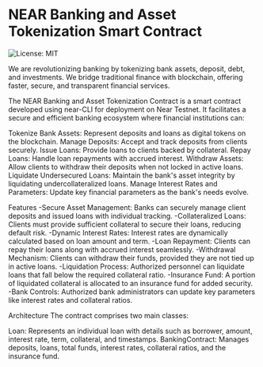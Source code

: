 # NEAR Banking and Asset Tokenization Smart Contract

![License: MIT](https://img.shields.io/badge/License-MIT-yellow.svg)

We are revolutionizing banking by tokenizing bank assets, deposit, debt, and investments. We bridge traditional finance with blockchain, offering faster, secure, and transparent financial services.

The NEAR Banking and Asset Tokenization Contract is a smart contract developed using near-CLI for deployment on Near Testnet. It facilitates a secure and efficient banking ecosystem where financial institutions can:

Tokenize Bank Assets: Represent deposits and loans as digital tokens on the blockchain.
Manage Deposits: Accept and track deposits from clients securely.
Issue Loans: Provide loans to clients backed by collateral.
Repay Loans: Handle loan repayments with accrued interest.
Withdraw Assets: Allow clients to withdraw their deposits when not locked in active loans.
Liquidate Undersecured Loans: Maintain the bank's asset integrity by liquidating undercollateralized loans.
Manage Interest Rates and Parameters: Update key financial parameters as the bank's needs evolve.

Features
-Secure Asset Management: Banks can securely manage client deposits and issued loans with individual tracking.
-Collateralized Loans: Clients must provide sufficient collateral to secure their loans, reducing default risk.
-Dynamic Interest Rates: Interest rates are dynamically calculated based on loan amount and term.
-Loan Repayment: Clients can repay their loans along with accrued interest seamlessly.
-Withdrawal Mechanism: Clients can withdraw their funds, provided they are not tied up in active loans.
-Liquidation Process: Authorized personnel can liquidate loans that fall below the required collateral ratio.
-Insurance Fund: A portion of liquidated collateral is allocated to an insurance fund for added security.
-Bank Controls: Authorized bank administrators can update key parameters like interest rates and collateral ratios.

Architecture
The contract comprises two main classes:

Loan: Represents an individual loan with details such as borrower, amount, interest rate, term, collateral, and timestamps.
BankingContract: Manages deposits, loans, total funds, interest rates, collateral ratios, and the insurance fund.
